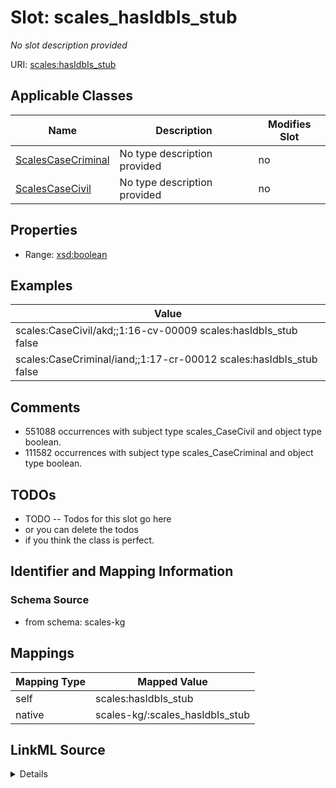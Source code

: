 

# Slot: scales_hasIdbIs_stub


_No slot description provided_





URI: [scales:hasIdbIs_stub](http://schemas.scales-okn.org/rdf/scales#hasIdbIs_stub)



<!-- no inheritance hierarchy -->





## Applicable Classes

| Name | Description | Modifies Slot |
| --- | --- | --- |
| [ScalesCaseCriminal](../classes/ScalesCaseCriminal.md) | No type description provided |  no  |
| [ScalesCaseCivil](../classes/ScalesCaseCivil.md) | No type description provided |  no  |







## Properties

* Range: [xsd:boolean](http://www.w3.org/2001/XMLSchema#boolean)






## Examples

| Value |
| --- |
| scales:CaseCivil/akd;;1:16-cv-00009 scales:hasIdbIs_stub false |
| scales:CaseCriminal/iand;;1:17-cr-00012 scales:hasIdbIs_stub false |

## Comments

* 551088 occurrences with subject type scales_CaseCivil and object type boolean.
* 111582 occurrences with subject type scales_CaseCriminal and object type boolean.

## TODOs

* TODO -- Todos for this slot go here
* or you can delete the todos
* if you think the class is perfect.

## Identifier and Mapping Information







### Schema Source


* from schema: scales-kg




## Mappings

| Mapping Type | Mapped Value |
| ---  | ---  |
| self | scales:hasIdbIs_stub |
| native | scales-kg/:scales_hasIdbIs_stub |




## LinkML Source

<details>
```yaml
name: scales_hasIdbIs_stub
description: No slot description provided
todos:
- TODO -- Todos for this slot go here
- or you can delete the todos
- if you think the class is perfect.
comments:
- 551088 occurrences with subject type scales_CaseCivil and object type boolean.
- 111582 occurrences with subject type scales_CaseCriminal and object type boolean.
examples:
- value: scales:CaseCivil/akd;;1:16-cv-00009 scales:hasIdbIs_stub false
- value: scales:CaseCriminal/iand;;1:17-cr-00012 scales:hasIdbIs_stub false
from_schema: scales-kg
rank: 1000
slot_uri: scales:hasIdbIs_stub
alias: scales_hasIdbIs_stub
domain_of:
- scales_CaseCivil
- scales_CaseCriminal
range: boolean

```
</details>
